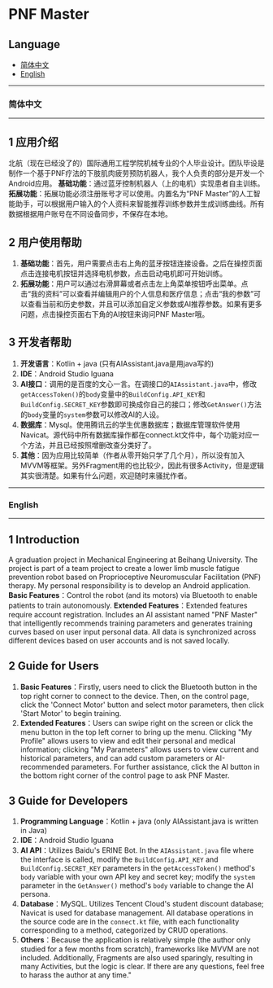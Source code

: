 # PNF Master 

## Language 

- [简体中文](#简体中文)
- [English](#english)

---

### 简体中文

---

## 1  应用介绍

北航（现在已经没了的）国际通用工程学院机械专业的个人毕业设计。团队毕设是制作一个基于PNF疗法的下肢肌肉疲劳预防机器人，我个人负责的部分是开发一个Android应用。
**基础功能**：通过蓝牙控制机器人（上的电机）实现患者自主训练。
**拓展功能**：拓展功能必须注册账号才可以使用。内置名为“PNF Master”的人工智能助手，可以根据用户输入的个人资料来智能推荐训练参数并生成训练曲线。所有数据根据用户账号在不同设备同步，不保存在本地。

## 2 用户使用帮助

1. **基础功能**：首先，用户需要点击右上角的蓝牙按钮连接设备。之后在操控页面点击连接电机按钮并选择电机参数，点击启动电机即可开始训练。
2. **拓展功能**：用户可以通过右滑屏幕或者点击左上角菜单按钮呼出菜单。点击“我的资料”可以查看并编辑用户的个人信息和医疗信息；点击“我的参数”可以查看当前和历史参数，并且可以添加自定义参数或AI推荐参数。如果有更多问题，点击操控页面右下角的AI按钮来询问PNF Master哦。

## 3 开发者帮助

1. **开发语言**：Kotlin + java (只有AIAssistant.java是用java写的)
2. **IDE**：Android Studio Iguana
3. **AI接口**：调用的是百度的文心一言。在调接口的`AIAssistant.java`中，修改`getAccessToken()`的`body`变量中的`BuildConfig.API_KEY`和`BuildConfig.SECRET_KEY`参数即可换成你自己的接口；修改`GetAnswer()`方法的`body`变量的`system`参数可以修改AI的人设。
4. **数据库**：Mysql。使用腾讯云的学生优惠数据库；数据库管理软件使用Navicat。源代码中所有数据库操作都在connect.kt文件中，每个功能对应一个方法，并且已经按照增删改查分类好了。
5. **其他**：因为应用比较简单（作者从零开始只学了几个月），所以没有加入MVVM等框架。另外Fragment用的也比较少，因此有很多Activity，但是逻辑其实很清楚。如果有什么问题，欢迎随时来骚扰作者。

---
### English
---

## 1 Introduction

A graduation project in Mechanical Engineering at Beihang University. The project is part of a team project to create a lower limb muscle fatigue prevention robot based on Proprioceptive Neuromuscular Facilitation (PNF) therapy. My personal responsibility is to develop an Android application.
**Basic Features**：Control the robot (and its motors) via Bluetooth to enable patients to train autonomously.
**Extended Features**：Extended features require account registration. Includes an AI assistant named "PNF Master" that intelligently recommends training parameters and generates training curves based on user input personal data. All data is synchronized across different devices based on user accounts and is not saved locally.

## 2 Guide for Users

1. **Basic Features**：Firstly, users need to click the Bluetooth button in the top right corner to connect to the device. Then, on the control page, click the 'Connect Motor' button and select motor parameters, then click 'Start Motor' to begin training.
2. **Extended Features**：Users can swipe right on the screen or click the menu button in the top left corner to bring up the menu. Clicking "My Profile" allows users to view and edit their personal and medical information; clicking "My Parameters" allows users to view current and historical parameters, and can add custom parameters or AI-recommended parameters. For further assistance, click the AI button in the bottom right corner of the control page to ask PNF Master.

## 3 Guide for Developers

1. **Programming Language**：Kotlin + java (only AIAssistant.java is written in Java)
2. **IDE**：Android Studio Iguana
3. **AI API**：Utilizes Baidu's ERINE Bot. In the `AIAssistant.java` file where the interface is called, modify the `BuildConfig.API_KEY` and `BuildConfig.SECRET_KEY` parameters in the `getAccessToken()` method's `body` variable with your own API key and secret key; modify the `system` parameter in the `GetAnswer()` method's `body` variable to change the AI persona.
4. **Database**：MySQL. Utilizes Tencent Cloud's student discount database; Navicat is used for database management. All database operations in the source code are in the `connect.kt` file, with each functionality corresponding to a method, categorized by CRUD operations.
5. **Others**：Because the application is relatively simple (the author only studied for a few months from scratch), frameworks like MVVM are not included. Additionally, Fragments are also used sparingly, resulting in many Activities, but the logic is clear. If there are any questions, feel free to harass the author at any time."